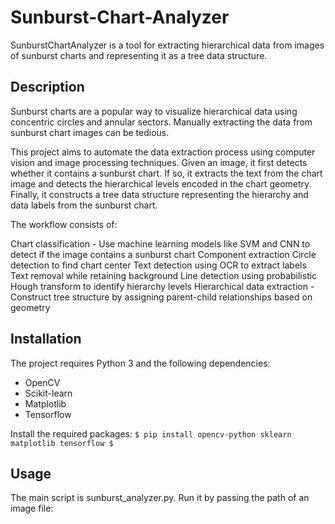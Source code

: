 # Sunburst-Chart-Analyzer

SunburstChartAnalyzer is a tool for extracting hierarchical data from images of sunburst charts and representing it as a tree data structure.

## Description
Sunburst charts are a popular way to visualize hierarchical data using concentric circles and annular sectors. Manually extracting the data from sunburst chart images can be tedious.

This project aims to automate the data extraction process using computer vision and image processing techniques. Given an image, it first detects whether it contains a sunburst chart. If so, it extracts the text from the chart image and detects the hierarchical levels encoded in the chart geometry. Finally, it constructs a tree data structure representing the hierarchy and data labels from the sunburst chart.

The workflow consists of:

Chart classification - Use machine learning models like SVM and CNN to detect if the image contains a sunburst chart
Component extraction
Circle detection to find chart center
Text detection using OCR to extract labels
Text removal while retaining background
Line detection using probabilistic Hough transform to identify hierarchy levels
Hierarchical data extraction - Construct tree structure by assigning parent-child relationships based on geometry


## Installation
The project requires Python 3 and the following dependencies:

- OpenCV
- Scikit-learn 
- Matplotlib 
- Tensorflow

Install the required packages: ```$ pip install opencv-python sklearn matplotlib tensorflow $``` 

## Usage

The main script is sunburst_analyzer.py. Run it by passing the path of an image file:

